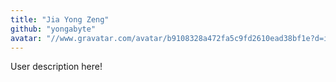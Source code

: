 ```yaml
---
title: "Jia Yong Zeng"
github: "yongabyte"
avatar: "//www.gravatar.com/avatar/b9108328a472fa5c9fd2610ead38bf1e?d=identicon"
---
```


User description here!
